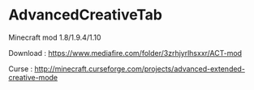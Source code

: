 # AdvancedCreativeTab
Minecraft mod 1.8/1.9.4/1.10

Download :
https://www.mediafire.com/folder/3zrhjyrlhsxxr/ACT-mod

Curse :
http://minecraft.curseforge.com/projects/advanced-extended-creative-mode
